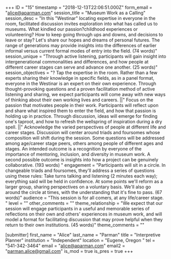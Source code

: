 +++
ID = "15"
timestamp = "2018-12-13T22:06:51.000Z"
form_email = "alice@aparman.com"
session_title = "Museum Work as a Calling"
session_desc = "In this \"Westinar\" locating expertise in everyone in the room, facilitated discussion invites exploration into what has called us to museums. What kindled our passion?childhood experiences or volunteering? How to keep going through ups and downs, and decisions to leave or stay?  Let's share our hopes and dreams of personal futures. The range of generations may provide insights into the differences of earlier informal versus current formal modes of entry into the field. (74 words)"
session_unique = "Through active listening, participants will gain insight into intergenerational commonalities and differences, and how people at different career stages can serve and advance one another. (25 words)"
session_objectives = "? Tap the expertise in the room. Rather than a few experts sharing their knowledge in specific fields, as in a panel format, everyone in the Westinar is an expert on their own experience. Through thought-provoking questions and a proven facilitation method of active listening and sharing, we expect participants will come away with new ways of thinking about their own working lives and careers.    ||\" Focus on the passion that motivates people in their work. Participants will reflect upon and share what inspired them to enter the field, and how that passion is holding up in practice. Through discussion, ideas will emerge for finding one's taproot, and how to refresh the wellspring of inspiration during a dry spell. ||\" Acknowledge the varied perspectives of people at different life and career stages. Discussion will center around triads and foursomes whose composition will shift during the session. Some questions will be addressed among age/career stage peers, others among people of different ages and stages. An intended outcome is a recognition by everyone of the importance of mentoring, inclusion, and diversity in museum work. A second possible outcome is insights into how a project can be genuinely collaborative.  (193 words)  "
engagement = "Participants will sit in a circle. In changeable triads and foursomes, they'll address a series of questions using these rules: Take turns talking and listening (2 minutes each way); everything said will be held in confidence. At some points we'll reform as a larger group, sharing perspectives on a voluntary basis. We'll also go around the circle at times, with the understanding that it's fine to pass. (67 words)"
audience = "This session is for all comers, at any life/career stage. "
level = ""
other_comments = ""
theme_relationship = "We expect that our session will engage participants in a useful and memorable series of reflections on their own and others' experiences in museum work, and will model a format for facilitating discussion that may prove helpful when they return to their own institutions.  (45 words)"
theme_comments = ""

[submitter]
first_name = "Alice"
last_name = "Parman"
title = "Interpretive Planner"
institution = "Independent"
location = "Eugene, Oregon "
tel = "541-342-3464"
email = "alice@aparman.com"
email2 = "parman.alice@gmail.com"
is_mod = true
is_pres = true
+++
